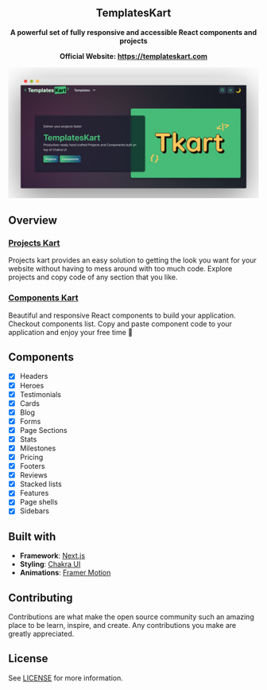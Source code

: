 <div align="center">
  <h2 align="center">TemplatesKart</h2>
  
  <strong>A powerful set of fully responsive and accessible React components and projects</strong>
  
  <strong>Official Website: https://templateskart.com</strong>
</div>

<div align="center">
  <a href="https://templateskart.com" target="_blank">
    <img src="./public/assets/images/home_screen.png">
  </a>
</div>



## Overview

### [Projects Kart](https://templateskart.com)

Projects kart provides an easy solution to getting the look you want for your website without having to mess around with too much code.
Explore projects and copy code of any section that you like.

### [Components Kart](https://templateskart.com/components)

Beautiful and responsive React components to build your application. Checkout components list. Copy and paste component code to your application and enjoy your free time 🎉

## Components

- [x] Headers
- [x] Heroes
- [x] Testimonials
- [x] Cards
- [x] Blog
- [x] Forms
- [x] Page Sections
- [x] Stats
- [x] Milestones
- [x] Pricing
- [x] Footers
- [x] Reviews
- [x] Stacked lists
- [x] Features
- [x] Page shells
- [x] Sidebars

## Built with

- **Framework**: [Next.js](https://nextjs.org/)
- **Styling**: [Chakra UI](https://chakra-ui.com/)
- **Animations**: [Framer Motion](https://www.framer.com/motion/)


## Contributing

Contributions are what make the open source community such an amazing place to be learn, inspire, and create. Any contributions you make are greatly appreciated.



## License

See [LICENSE](LICENSE) for more information.
